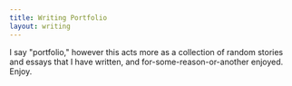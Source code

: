 ```yaml
---
title: Writing Portfolio
layout: writing
---
```


I say "portfolio," however this acts more as a collection of random stories and essays that I have written, and for-some-reason-or-another enjoyed. Enjoy.
